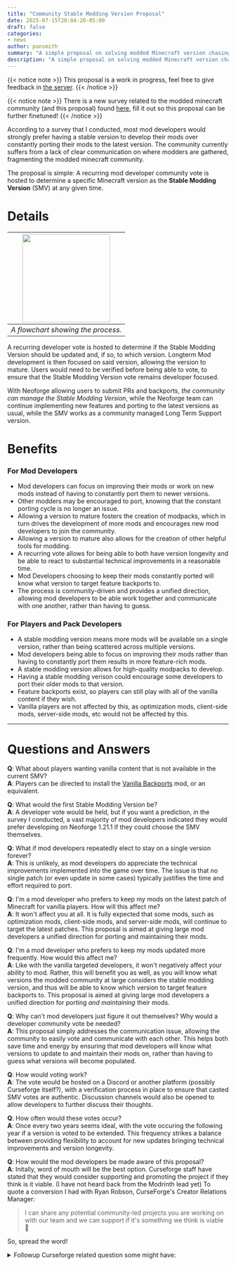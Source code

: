 ```yaml
---
title: "Community Stable Modding Version Proposal"
date: 2025-07-15T20:04:20-05:00
draft: false
categories:
- news
author: pansmith
summary: "A simple proposal on solving modded Minecraft version chasingp."
description: "A simple proposal on solving modded Minecraft version chasing."
---
```


{{< notice note >}}
This proposal is a work in progress, feel free to give feedback in [the server](https://discord.gg/3gAerCZjrw).
{{< /notice >}}

{{< notice note >}}
There is a new survey related to the modded minecraft community (and this proposal) found [here](https://forms.gle/7V18UmafyWrEkxNZA), fill it out so this proposal can be further finetuned!
{{< /notice >}}

According to a survey that I conducted, most mod developers would strongly prefer having a stable version to develop their mods over constantly porting their mods to the latest version. The community currently suffers from a lack of clear communication on where modders are gathered, fragmenting the modded minecraft community. 

The proposal is simple: A recurring mod developer community vote is hosted to determine a specific Minecraft version as the **Stable Modding Version** (SMV) at any given time.

# Details

| <img src="smv-chart.svg" height="200" /> |
|:--:|
| *A flowchart showing the process.* |

A recurring developer vote is hosted to determine if the Stable Modding Version should be updated and, if so, to which version. Longterm Mod development is then focused on said version, allowing the version to mature. Users would need to be verified before being able to vote, to ensure that the Stable Modding Version vote remains developer focused.

With Neoforge allowing users to submit PRs and backports, *the community can manage the Stable Modding Version*, while the Neoforge team can continue implementing new features and porting to the latest versions as usual, while the SMV works as a community managed Long Term Support version.

# Benefits 
### For Mod Developers
- Mod developers can focus on improving their mods or work on new mods instead of having to constantly port them to newer versions.
- Other modders may be encouraged to port, knowing that the constant porting cycle is no longer an issue.
- Allowing a version to mature fosters the creation of modpacks, which in turn drives the development of more mods and encourages new mod developers to join the community.
- Allowing a version to mature also allows for the creation of other helpful tools for modding.
- A recurring vote allows for being able to both have version longevity and be able to react to substantial technical improvements in a reasonable time.
- Mod Developers choosing to keep their mods constantly ported will know what version to target feature backports to.
- The process is community-driven and provides a unified direction, allowing mod developers to be able work together and communicate with one another, rather than having to guess.

### For Players and Pack Developers
- A stable modding version means more mods will be available on a single version, rather than being scattered across multiple versions.
- Mod developers being able to focus on improving their mods rather than having to constantly port them results in more feature-rich mods.
- A stable modding version allows for high-quality modpacks to develop.
- Having a stable modding verison could encourage some developers to port their older mods to that version.
- Feature backports exist, so players can still play with all of the vanilla content if they wish.
- Vanilla players are not affected by this, as optimization mods, client-side mods, server-side mods, etc would not be affected by this.

---

# Questions and Answers

**Q**: What about players wanting vanilla content that is not available in the current SMV? \
**A**: Players can be directed to install the [Vanilla Backports](https://www.curseforge.com/minecraft/mc-mods/vanillabackport) mod, or an equivalent.

**Q**: What would the first Stable Modding Version be? \
**A**: A developer vote would be held, but if you want a prediction, in the survey I conducted, a vast majority of mod developers indicated they would prefer developing on Neoforge 1.21.1 if they could choose the SMV themselves.
<!-- This can likely be attributed to several factors, such as NeoForge being by far the most popular loader on 1.21.1 and having better documentation compared to forge 1.20.1. -->

**Q**: What if mod developers repeatedly elect to stay on a single version forever? \
**A**: This is unlikely, as mod developers do appreciate the technical improvements implemented into the game over time. The issue is that no single patch (or even update in some cases) typically justifies the time and effort required to port.

**Q**: I'm a mod developer who prefers to keep my mods on the latest patch of Minecraft for vanilla players. How will this affect me? \
**A**: It won't affect you at all. It is fully expected that some mods, such as optimization mods, client-side mods, and server-side mods, will continue to target the latest patches. This proposal is aimed at giving large mod developers a unified direction for porting and maintaining their mods.

**Q**: I'm a mod developer who prefers to keep my mods updated more frequently. How would this affect me? \
**A**: Like with the vanilla targeted developers, it won't negatively affect your ability to mod. Rather, this will benefit you as well, as you will know what versions the modded community at large considers the stable modding version, and thus will be able to know which version to target feature backports to. This proposal is aimed at giving large mod developers a unified direction for porting *and maintaining* their mods.

**Q**: Why can't mod developers just figure it out themselves? Why would a developer community vote be needed? \
**A**: This proposal simply addresses the communication issue, allowing the community to easily vote and communicate with each other. This helps both save time and energy by ensuring that mod developers will know what versions to update to and maintain their mods on, rather than having to guess what versions will become populated.

**Q**: How would voting work? \
**A**: The vote would be hosted on a Discord or another platform (possibly Curseforge itself?), with a verification process in place to ensure that casted SMV votes are authentic. Discussion channels would also be opened to allow developers to further discuss their thoughts. 

**Q**: How often would these votes occur? \
**A**: Once every two years seems ideal, with the vote occuring the following year if a version is voted to be extended. This frequency strikes a balance between providing flexibility to account for new updates bringing technical improvements and version longevity.

**Q**: How would the mod developers be made aware of this proposal? \
**A**: Initally, word of mouth will be the best option. Curseforge staff have stated that they would consider supporting and promoting the project if they think is it viable. (I have not heard back from the Modrinth lead yet)
To quote a conversion I had with Ryan Robson, CurseForge's Creator Relations Manager:
 > I can share any potential community-led projects you are working on with our team and we can support if it's something we think is viable 🙂

So, spread the word!
<details>
  <summary>Followup Curseforge related question some might have:</summary>

**Q**: Doesn't curseforge have a monetary incentive to keep mod developers on the latest version? \
**A**: Curseforge does not have an incentive to push mod developers to the latest version on the game. To quote Ryan again:
> We have no monetary incentive to push the latest version, and a big part of our platform is continuing to support some older versions and the modpacks they support. Part of the reason we may sometimes (i.e. in contests) push for higher versions is because the modding support is improved (such as better datapack support) on these versions, but overall we have no preference on which versions users create or play content on.
</details>

